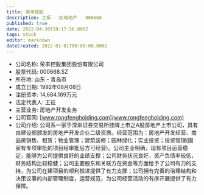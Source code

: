 ```yaml
---
title: 荣丰控股
description: 主板 - 区域地产 - 000668
published: true
date: 2022-04-30T19:17:56.000Z
tags: stock
editor: markdown
dateCreated: 2022-01-01T00:00:00.000Z
---
```


- 公司名称: 荣丰控股集团股份有限公司
- 股票代码: 000668.SZ
- 所在地: 山东 - 青岛市
- 成立日期: 1992年08月08日
- 注册资本: 14,684.189万元
- 法定代表人: 王征
- 主营业务: 房地产开发业务
- 公司官网: [www.rongfengholding.com](www.rongfengholding.com)
- 公司介绍: 公司系一家于深圳证券交易所挂牌上市之A股房地产上市公司，具有由建设部颁发的房地产开发企业二级资质。经营范围为：房地产开发经营、商品房销售、租赁；物业管理；建筑装修；园林绿化；实业投资；投资管理(国家有专项审批的项目经审批后方可经营)。公司主业明确，现有项目运营稳定，能够为公司提供良好的业绩支撑；公司财务状况良好，资产负债率较低，财务结构比较稳健；公司主要股东和关联方在资金等方面给予了公司有力的支持，为公司在建项目的顺利推进提供了有力支撑；公司拥有完善的治理结构和决策议事的内部管理制度，运营规范，为公司经营活动的有序开展提供了有力保障。


